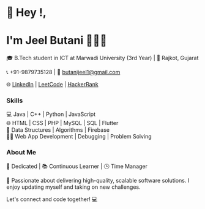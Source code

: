 # 👋 Hey !, 

<h1>I'm Jeel Butani 🧑🏻‍💻</h1>

🎓 B.Tech student in ICT at Marwadi University (3rd Year) | 📍 Rajkot, Gujarat

📞 +91-9879735128 | 📧 butanijeel1@gmail.com

🌐 [LinkedIn](https://www.linkedin.com/in/jeel-butani-a71068223/) | [LeetCode](https://leetcode.com/jeel_1428/) | [HackerRank](https://www.hackerrank.com/butanijeel1)

### Skills

💻 Java | C++ | Python | JavaScript <br>
🌐 HTML | CSS | PHP | MySQL | SQL | Flutter<br>
🧠 Data Structures | Algorithms | Firebase<br>
👨‍💻 Web App Development | Debugging | Problem Solving <br>



### About Me

🌟 Dedicated | 📚 Continuous Learner | 🕒 Time Manager

🚀 Passionate about delivering high-quality, scalable software solutions. I enjoy updating myself and taking on new challenges.

Let's connect and code together! 💻


